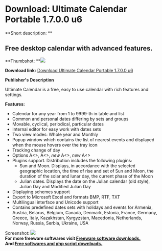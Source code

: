 # Download: Ultimate Calendar Portable 1.7.0.0 u6

**Short description: **

## Free desktop calendar with advanced features.

  
**Thumbshot: **![](http://www.freewarefiles.com/screenshot/ultimatecalendar_md.jpg)   
  
**Download link:** [Download Ultimate Calendar Portable 1.7.0.0 u6](http://freesoftwares.boysofts.com/Ultimate-Calendar-Portable_program_89076.html)  
  

**Publisher's Description**  
  

Ultimate Calendar is a free, easy to use calendar with rich features and
settings.

**Features:**

  * Calendar for any year from 1 to 9999-th in table and list 
  * Common and personal dates differing by sets and groups 
  * Movable, cyclical, periodical, particular dates 
  * Internal editor for easy work with dates sets 
  * Two view modes: Whole year and Monthly 
  * Popup window which contains the list of nearest events and displayed when the mouse hovers over the tray icon 
  * Tracking change of day 
  * Options A<>, A<>, *new* A<>, *new* A<> 
  * Plugins support. Distribution includes the following plugins: 
    * Sun and Moon. Displays, in accordance with the selected geographic location, the time of rise and set of Sun and Moon, the duration of the solar and lunar day, the current phase of the Moon 
    * Julian dates. Displays the date on the Julian calendar (old style), Julian Day and Modified Julian Day 
  * Displaying schemes support 
  * Export to Microsoft Excel and formats BMP, RTF, TXT 
  * Multilingual interface and Unicode support 
  * Contains predefined dates sets with holidays and events for Armenia, Austria, Belarus, Belgium, Canada, Denmark, Estonia, France, Germany, Greece, Italy, Kazakhstan, Kyrgyzstan, Macedonia, Netherlands, Norway, Russia, Serbia, Ukraine, USA 

  
  
Screenshot: ![](http://www.freewarefiles.com/screenshot/ultimatecalendar.jpg)  
**For more freeware softwares visit [Freeware software downloads.](http://freesoftwares.boysofts.com/)**   
**And [Free softwares and php script downloads.](http://www.boysofts.com/)**

